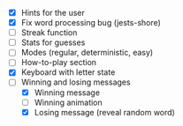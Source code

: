 - [X] Hints for the user
- [X] Fix word processing bug (jests-shore)
- [ ] Streak function
- [ ] Stats for guesses
- [ ] Modes (regular, deterministic, easy)
- [ ] How-to-play section
- [X] Keyboard with letter state
- [ ] Winning and losing messages
    - [X] Winning message
    - [ ] Winning animation
    - [X] Losing message (reveal random word)